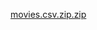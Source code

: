 [movies.csv.zip.zip](https://github.com/NguyenDat060102/PortfolioProjects/files/11257733/movies.csv.zip.zip)
